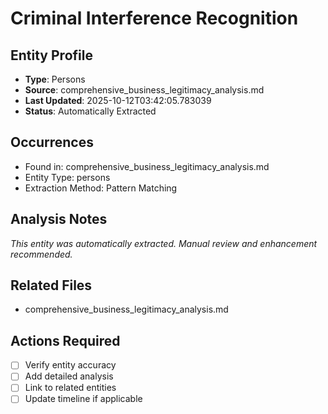 # Criminal Interference Recognition

## Entity Profile
- **Type**: Persons
- **Source**: comprehensive_business_legitimacy_analysis.md
- **Last Updated**: 2025-10-12T03:42:05.783039
- **Status**: Automatically Extracted

## Occurrences
- Found in: comprehensive_business_legitimacy_analysis.md
- Entity Type: persons
- Extraction Method: Pattern Matching

## Analysis Notes
*This entity was automatically extracted. Manual review and enhancement recommended.*

## Related Files
- comprehensive_business_legitimacy_analysis.md

## Actions Required
- [ ] Verify entity accuracy
- [ ] Add detailed analysis
- [ ] Link to related entities
- [ ] Update timeline if applicable
